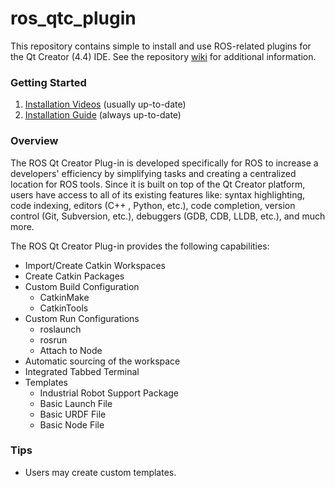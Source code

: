 # ros_qtc_plugin
This repository contains simple to install and use ROS-related plugins for the Qt Creator (4.4) IDE. See the repository [wiki](http://ros-industrial.github.io/ros_qtc_plugin/) for additional information.

### Getting Started

1. [Installation Videos](https://aeswiki.datasys.swri.edu/qtcreator_ros/downloads/tutorials/videos/introduction/) (usually up-to-date)
2. [Installation Guide](https://ros-industrial.github.io/ros_qtc_plugin/_source/How-to-Install-Users.html) (always up-to-date)

### Overview
The ROS Qt Creator Plug-in is developed specifically for ROS to increase a developers' efficiency by simplifying tasks and creating a centralized location for ROS tools. Since it is built on top of the Qt Creator platform, users have access to all of its existing features like: syntax highlighting, code indexing, editors (C++ , Python, etc.), code completion, version control (Git, Subversion, etc.), debuggers (GDB, CDB, LLDB, etc.), and much more.

The ROS Qt Creator Plug-in provides the following capabilities:
 * Import/Create Catkin Workspaces
 * Create Catkin Packages
 * Custom Build Configuration
   * CatkinMake
   * CatkinTools
 * Custom Run Configurations
   * roslaunch
   * rosrun
   * Attach to Node
 * Automatic sourcing of the workspace  
 * Integrated Tabbed Terminal
 * Templates
   * Industrial Robot Support Package
   * Basic Launch File
   * Basic URDF File
   * Basic Node File
   
### Tips
  * Users may create custom templates.

